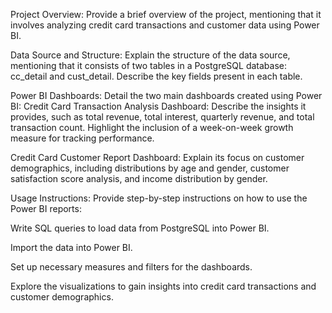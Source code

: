 Project Overview: Provide a brief overview of the project, mentioning that it involves analyzing credit card transactions and customer data using Power BI.

Data Source and Structure: Explain the structure of the data source, mentioning that it consists of two tables in a PostgreSQL database: cc_detail and cust_detail. Describe the key fields present in each table.

Power BI Dashboards: Detail the two main dashboards created using Power BI:
Credit Card Transaction Analysis Dashboard: Describe the insights it provides, such as total revenue, total interest, quarterly revenue, and total transaction count. Highlight the inclusion of a week-on-week growth measure for tracking performance.

Credit Card Customer Report Dashboard: Explain its focus on customer demographics, including distributions by age and gender, customer satisfaction score analysis, and income distribution by gender.

Usage Instructions: Provide step-by-step instructions on how to use the Power BI reports:

Write SQL queries to load data from PostgreSQL into Power BI.

Import the data into Power BI.

Set up necessary measures and filters for the dashboards.

Explore the visualizations to gain insights into credit card transactions and customer demographics.
